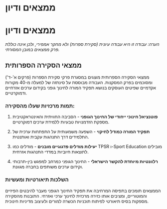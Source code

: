 # ממצאים ודיון

# ממצאים ודיון

*הערה: עבודה זו היא עבודה עיונית (סקירת ספרות) ולא מחקר אמפירי, ולכן אינה כוללת פרק ממצאים במובן המסורתי.*

## ממצאי הסקירה הספרותית

ממצאי הסקירה הספרותית מוצגים במסגרת פרקי סקירת הספרות (פרקים א'-ד') ומסוכמים בפרק המסקנות. העבודה מבוססת על סינתזה של למעלה מ-40 מקורות אקדמיים שפיטים העוסקים בנושא תפקיד המורה לחינוך גופני בקידום ערכים אזרחיים ודמוקרטיים.

### תמות מרכזיות שעלו מהסקירה:

1. **פוטנציאל חינוכי ייחודי של החינוך הגופני** - הסביבה החוויתית והאינטראקטיבית מספקת הזדמנויות טבעיות ללמידת ערכים דמוקרטיים.

2. **תפקיד המורה כמודל לחיקוי** - השפעה משמעותית על התפתחות ערכית של התלמידים דרך התנהגות עקבית ואותנטית.

3. **יעילות מודלים פדגוגיים מובנים** - מודלים כמו TPSR ו-Sport Education מובילים לתוצאות חיוביות במדדי התנהגות אזרחית.

4. **רלוונטיות מיוחדת להקשר הישראלי** - החינוך הגופני כמרחב למפגש בין-תרבותי וקידום ערכים משותפים בחברה מגוונת.

### השלכות תיאורטיות ומעשיות

הממצאים תומכים בתפיסה המרחיבה את תפקיד החינוך הגופני מעבר להיבטים הפיזיים והמוטוריים, ומציבים אותו כזירה מרכזית לחינוך ערכי ואזרחי. התובנות מהסקירה מספקות בסיס תיאורטי לפיתוח תוכניות הכשרה למורים ולעיצוב מדיניות חינוכית.
